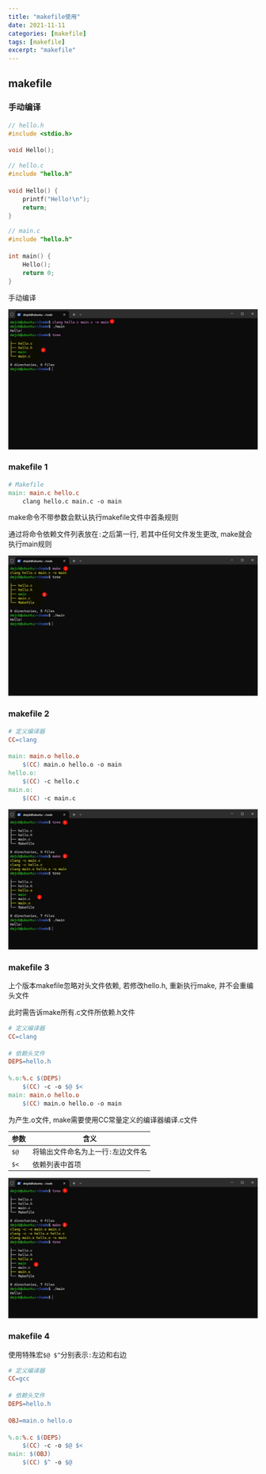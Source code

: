 ```yaml
---
title: "makefile使用"
date: 2021-11-11
categories: [makefile]
tags: [makefile]
excerpt: "makefile"
---
```


## makefile

### 手动编译

```c
// hello.h
#include <stdio.h>

void Hello();
```

```c
// hello.c
#include "hello.h"

void Hello() {
    printf("Hello!\n");
    return;
}
```

```c
// main.c
#include "hello.h"

int main() {
    Hello();
    return 0;
}
```

手动编译

![](/assets/image/20241228_163720.jpg)

### makefile 1

```makefile
# Makefile
main: main.c hello.c
	clang hello.c main.c -o main
```

make命令不带参数会默认执行makefile文件中首条规则

通过将命令依赖文件列表放在`:`之后第一行, 若其中任何文件发生更改, make就会执行main规则

![](/assets/image/20241228_164054.jpg)

### makefile 2

```makefile
# 定义编译器
CC=clang

main: main.o hello.o
	$(CC) main.o hello.o -o main
hello.o:
	$(CC) -c hello.c
main.o:
	$(CC) -c main.c
```

![](/assets/image/20241228_164225.jpg)

### makefile 3

上个版本makefile忽略对头文件依赖, 若修改hello.h, 重新执行make, 并不会重编头文件

此时需告诉make所有.c文件所依赖.h文件

```makefile
# 定义编译器
CC=clang

# 依赖头文件
DEPS=hello.h

%.o:%.c $(DEPS)
	$(CC) -c -o $@ $<
main: main.o hello.o
	$(CC) main.o hello.o -o main
```

为产生.o文件, make需要使用CC常量定义的编译器编译.c文件

| 参数    | 含义                              |
| ------- | -------------------------------- |
| `$@`    | 将输出文件命名为上一行`:`左边文件名 |
| `$<`    | 依赖列表中首项                    |

![](/assets/image/20241228_164517.jpg)

### makefile 4

使用特殊宏`$@ $^`分别表示`:`左边和右边

```makefile
# 定义编译器
CC=gcc

# 依赖头文件
DEPS=hello.h

OBJ=main.o hello.o

%.o:%.c $(DEPS)
	$(CC) -c -o $@ $<
main: $(OBJ)
	$(CC) $^ -o $@
```